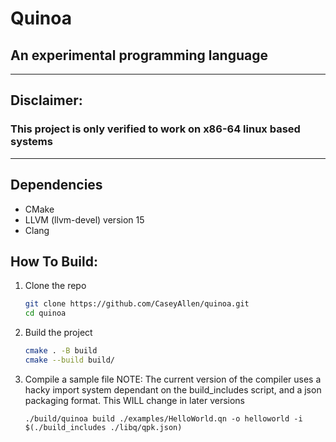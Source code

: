 # Quinoa

## An experimental programming language

---

## Disclaimer:

### This project is only verified to work on x86-64 linux based systems
---

## Dependencies
- CMake
- LLVM (llvm-devel) version 15
- Clang

## How To Build:

1. Clone the repo
    ```bash
    git clone https://github.com/CaseyAllen/quinoa.git
    cd quinoa
    ```
2. Build the project
    ```bash
    cmake . -B build
    cmake --build build/
    ```
3. Compile a sample file
   NOTE: The current version of the compiler uses a hacky import system dependant
   on the build_includes script, and a json packaging format. This WILL change in later
   versions
    ```
    ./build/quinoa build ./examples/HelloWorld.qn -o helloworld -i $(./build_includes ./libq/qpk.json)
    ```
